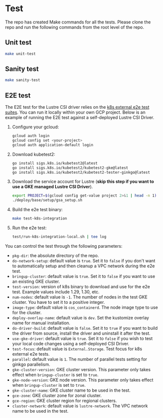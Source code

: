 <!--
Copyright 2025 Google LLC

Licensed under the Apache License, Version 2.0 (the "License");
you may not use this file except in compliance with the License.
You may obtain a copy of the License at

    https://www.apache.org/licenses/LICENSE-2.0

Unless required by applicable law or agreed to in writing, software
distributed under the License is distributed on an "AS IS" BASIS,
WITHOUT WARRANTIES OR CONDITIONS OF ANY KIND, either express or implied.
See the License for the specific language governing permissions and
limitations under the License.
-->

# Test

The repo has created Make commands for all the tests. Please clone the repo and run the following commands from the root level of the repo.

## Unit test

```bash
make unit-test
```

## Sanity test

```bash
make sanity-test
```

## E2E test

The E2E test for the Lustre CSI driver relies on the [k8s external e2e test suites](https://github.com/kubernetes/kubernetes/tree/master/test/e2e/storage/external). You can run it locally within your own GCP project. Below is an example of running the E2E test against a self-deployed Lustre CSI Driver.

1. Configure your gcloud:

    ```bash
    gcloud auth login
    gcloud config set <your-project>
    gcloud auth application-default login
    ```

2. Download kubetest2:

    ```bash
    go install sigs.k8s.io/kubetest2@latest
    go install sigs.k8s.io/kubetest2/kubetest2-gke@latest
    go install sigs.k8s.io/kubetest2/kubetest2-tester-ginkgo@latest
    ```

3. Download the service account for Lustre (**skip this step if you want to use a GKE managed Lustre CSI Driver**).

    ```bash
    export PROJECT=$(gcloud config get-value project 2>&1 | head -n 1)
    ./deploy/base/setup/gsa_setup.sh
    ```

4. Build the e2e test binary:

    ```bash
    make test-k8s-integration
    ```

5. Run the e2e test:

    ```bash
    test/run-k8s-integration-local.sh | tee log
    ```

You can control the test through the following parameters:

- `pkg-dir`: the absolute directory of the repo.
- `do-network-setup`: default value is `true`. Set it to `false` if you don't want to automatically setup and then cleanup a VPC network during the e2e test.
- `bringup-cluster`: default value is `true`. Set it to `false` if you want to use an existing GKE cluster.
- `test-version`: version of k8s binary to download and use for the e2e test. Example values include 1.29, 1.30, etc.
- `num-nodes`: default value is `-1`. The number of nodes in the test GKE cluster. You have to set it to a positive integer.
- `image-type`: default value is `cos_containerd`. The node image type to use for the cluster.
- `deploy-overlay-name`: default value is `dev`. Set the kustomize overlay name for manual installation.
- `do-driver-build`: default value is `false`. Set it to `true` if you want to build the driver from source, install the driver and uninstall it after the test.
- `use-gke-driver`: default value is `true`. Set it to `false` if you wish to test your local code changes using a self-deployed CSI Driver.
- `test-focus`: default value is `External.Storage`. Test focus for k8s external e2e tests.
- `parallel`: default value is `1`. The number of parallel tests setting for ginkgo parallelism.
- `gke-cluster-version`: GKE cluster version. This parameter only takes effect when `bringup-cluster` is set to `true`.
- `gke-node-version`: GKE node version. This parameter only takes effect when `bringup-cluster` is set to `true`.
- `gke-cluster-name`: GKE cluster name to be used in the test.
- `gce-zone`: GKE cluster zone for zonal cluster.
- `gce-region`: GKE cluster region for regional clusters.
- `cluster-network`: default value is `lustre-network`. The VPC network name to be used in the test.
